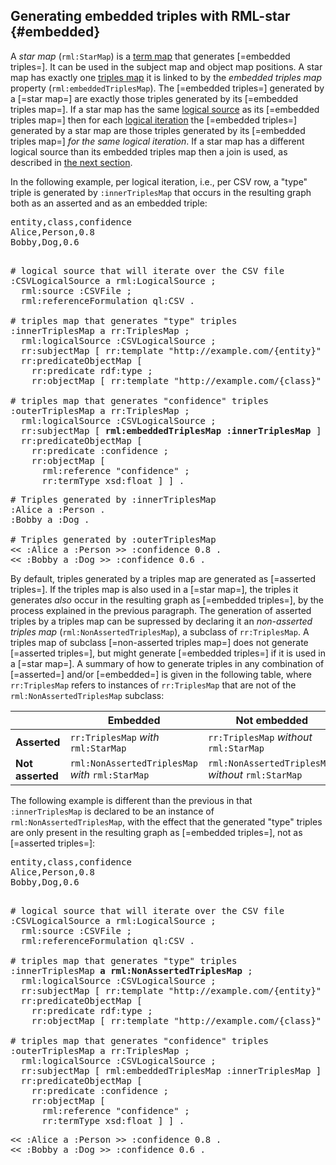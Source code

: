 ## Generating embedded triples with RML-star {#embedded}

A <dfn>star map</dfn> (`rml:StarMap`) is a [term map](https://rml.io/specs/rml/#term-map) that generates [=embedded triples=].
It can be used in the subject map and object map positions.
A star map has exactly one [triples map](https://rml.io/specs/rml/#triples-map) it is linked to by the <dfn>embedded triples map</dfn> property (`rml:embeddedTriplesMap`). 
The [=embedded triples=] generated by a [=star map=] are exactly those triples generated by its [=embedded triples map=].
If a star map has the same [logical source](https://rml.io/specs/rml/#logical-source) as its [=embedded triples map=] then for each [logical iteration](https://rml.io/specs/rml/#iterator) the [=embedded triples=] generated by a star map are those triples generated by its [=embedded triples map=] *for the same logical iteration*.
If a star map has a different logical source than its embedded triples map then a join is used, as described in [the next section](#join).

In the following example, per logical iteration, i.e., per CSV row, a "type" triple is generated by `:innerTriplesMap` that occurs 
in the resulting graph both as an asserted and as an embedded triple: 

<pre class="ex-input">
entity,class,confidence
Alice,Person,0.8
Bobby,Dog,0.6
</pre>

<pre class="ex-mapping nohighlight"><!-- nohighlight because otherwise the bolding is lost and we don't use highlighting anyway-->
# logical source that will iterate over the CSV file
:CSVLogicalSource a rml:LogicalSource ;
  rml:source :CSVFile ;
  rml:referenceFormulation ql:CSV .

# triples map that generates "type" triples
:innerTriplesMap a rr:TriplesMap ;
  rml:logicalSource :CSVLogicalSource ;
  rr:subjectMap [ rr:template "http://example.com/{entity}" ] ;
  rr:predicateObjectMap [
    rr:predicate rdf:type ;
    rr:objectMap [ rr:template "http://example.com/{class}" ] ] .
    
# triples map that generates "confidence" triples
:outerTriplesMap a rr:TriplesMap ;
  rml:logicalSource :CSVLogicalSource ;
  rr:subjectMap [ <b>rml:embeddedTriplesMap :innerTriplesMap</b> ] ;
  rr:predicateObjectMap [
    rr:predicate :confidence ;
    rr:objectMap [ 
      rml:reference "confidence" ;
      rr:termType xsd:float ] ] .
</pre>

<pre class="ex-output">
# Triples generated by :innerTriplesMap
:Alice a :Person .
:Bobby a :Dog .

# Triples generated by :outerTriplesMap
<< :Alice a :Person >> :confidence 0.8 .
<< :Bobby a :Dog >> :confidence 0.6 .
</pre>

By default, triples generated by a triples map are generated as [=asserted triples=].
If the triples map is also used in a [=star map=], the triples it generates *also* occur in the resulting graph as [=embedded triples=], by the process explained in the previous paragraph.
The generation of asserted triples by a triples map can be supressed by declaring it an <dfn>non-asserted triples map</dfn> (`rml:NonAssertedTriplesMap`),
a subclass of `rr:TriplesMap`.
A triples map of subclass [=non-asserted triples map=] does not generate [=asserted triples=],
but might generate [=embedded triples=] if it is used in a [=star map=].
A summary of how to generate triples in any combination of [=asserted=] and/or [=embedded=] is given in the following table, where `rr:TriplesMap` refers to instances of `rr:TriplesMap` that are not of the `rml:NonAssertedTriplesMap` subclass:

<nop>| Embedded | Not embedded
-|-|-
**Asserted**| `rr:TriplesMap` *with* `rml:StarMap`| `rr:TriplesMap` *without* `rml:StarMap`
**Not asserted**| `rml:NonAssertedTriplesMap` *with* `rml:StarMap`|  `rml:NonAssertedTriplesMap` *without* `rml:StarMap`


The following example is different than the previous in that `:innerTriplesMap` is declared to be an instance of `rml:NonAssertedTriplesMap`, with the effect that the generated "type" triples are only present in the resulting graph as [=embedded triples=], not as [=asserted triples=]:

<pre class="ex-input">
entity,class,confidence
Alice,Person,0.8
Bobby,Dog,0.6
</pre>

<pre class="ex-mapping nohighlight"><!-- nohighlight because otherwise the bolding is lost and we don't use highlighting anyway-->
# logical source that will iterate over the CSV file
:CSVLogicalSource a rml:LogicalSource ;
  rml:source :CSVFile ;
  rml:referenceFormulation ql:CSV .

# triples map that generates "type" triples
:innerTriplesMap <b>a rml:NonAssertedTriplesMap</b> ;
  rml:logicalSource :CSVLogicalSource ;
  rr:subjectMap [ rr:template "http://example.com/{entity}" ] ;
  rr:predicateObjectMap [
    rr:predicate rdf:type ;
    rr:objectMap [ rr:template "http://example.com/{class}" ] ] .
    
# triples map that generates "confidence" triples
:outerTriplesMap a rr:TriplesMap ;
  rml:logicalSource :CSVLogicalSource ;
  rr:subjectMap [ rml:embeddedTriplesMap :innerTriplesMap ] ;
  rr:predicateObjectMap [
    rr:predicate :confidence ;
    rr:objectMap [ 
      rml:reference "confidence" ;
      rr:termType xsd:float ] ] .
</pre>

<pre class="ex-output">
<< :Alice a :Person >> :confidence 0.8 .
<< :Bobby a :Dog >> :confidence 0.6 .
</pre>